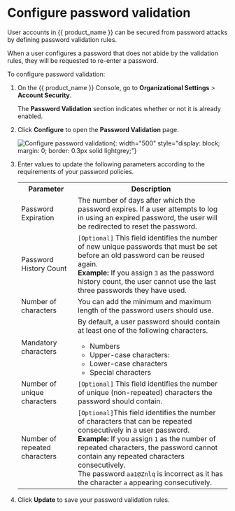 # Configure password validation

User accounts in {{ product_name }} can be secured from password attacks by defining password validation rules.

When a user configures a password that does not abide by the validation rules, they will be requested to re-enter a password.

To configure password validation:

1. On the {{ product_name }} Console, go to **Organizational Settings** > **Account Security**.

     The **Password Validation** section indicates whether or not it is already enabled.

2. Click **Configure** to open the **Password Validation** page.

     ![Configure password validation]({{base_path}}/assets/img/guides/organization/account-security/password-validation/configure-password-validation.png){: width="500" style="display: block; margin: 0; border: 0.3px solid lightgrey;"}

3. Enter values to update the following parameters according to the requirements of your password policies.

    <table>
        <tr>
            <th>Parameter</th>
            <th>Description</th>
        </tr>
        <tr>
            <td>Password Expiration</td>
            <td>The number of days after which the password expires. If a user attempts to log in using an expired password, the user will be redirected to reset the password.</td>
        </tr>
        <tr>
            <td>Password History Count</td>
            <td><code>[Optional]</code> This field identifies the number of new unique passwords that must be set before an old password can be reused again. <br> <b> Example: </b> If you assign <code>3</code> as the password history count, the user cannot use the last three passwords they have used.</td>
        </tr>
        <tr>
            <td>Number of characters</td>
            <td>You can add the minimum and maximum length of the password users should use.</td>
        </tr>
        <tr>
            <td>Mandatory characters</td>
            <td>By default, a user password should contain at least one of the following characters.
                <ul>
                    <li>Numbers</li>
                    <li>Upper-case characters: </li>
                    <li>Lower-case characters</li>
                    <li>Special characters</li>
                </ul>
            </td>
        </tr>
        <tr>
            <td>Number of unique characters</td>
            <td><code>[Optional]</code> This field identifies the number of unique (non-repeated) characters the password should contain.</td>
        </tr>
        <tr>
            <td>Number of repeated characters</td>
            <td><code>[Optional]</code>This field identifies the number of characters that can be repeated consecutively in a user password. <br> <b> Example: </b> If you assign <code>1</code> as the number of repeated characters, the password cannot contain any repeated characters consecutively. <br> The password <code>aa1@Znlq</code> is incorrect as it has the character <code>a</code> appearing consecutively.</td>
        </tr>
    </table>

4. Click **Update** to save your password validation rules.
